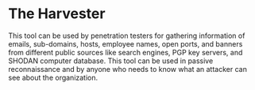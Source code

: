 # The Harvester
This tool can be used by penetration testers for gathering information of emails, sub-domains, hosts, employee names, open ports, and banners from different public sources like search engines, PGP key servers, and SHODAN computer database. This tool can be used in passive reconnaissance and by anyone who needs to know what an attacker can see about the organization.
